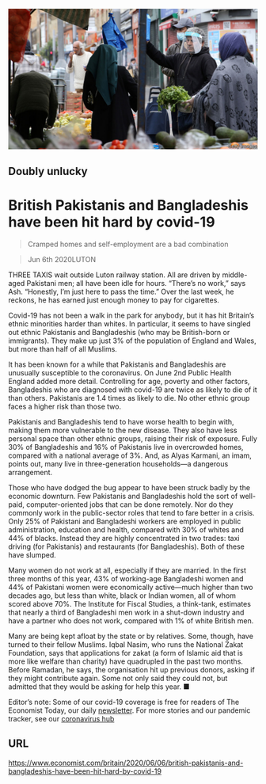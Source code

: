 ![](./images/20200606_BRP501.jpg)

## Doubly unlucky

# British Pakistanis and Bangladeshis have been hit hard by covid-19

> Cramped homes and self-employment are a bad combination

> Jun 6th 2020LUTON

THREE TAXIS wait outside Luton railway station. All are driven by middle-aged Pakistani men; all have been idle for hours. “There’s no work,” says Ash. “Honestly, I’m just here to pass the time.” Over the last week, he reckons, he has earned just enough money to pay for cigarettes.

Covid-19 has not been a walk in the park for anybody, but it has hit Britain’s ethnic minorities harder than whites. In particular, it seems to have singled out ethnic Pakistanis and Bangladeshis (who may be British-born or immigrants). They make up just 3% of the population of England and Wales, but more than half of all Muslims.

It has been known for a while that Pakistanis and Bangladeshis are unusually susceptible to the coronavirus. On June 2nd Public Health England added more detail. Controlling for age, poverty and other factors, Bangladeshis who are diagnosed with covid-19 are twice as likely to die of it than others. Pakistanis are 1.4 times as likely to die. No other ethnic group faces a higher risk than those two.

Pakistanis and Bangladeshis tend to have worse health to begin with, making them more vulnerable to the new disease. They also have less personal space than other ethnic groups, raising their risk of exposure. Fully 30% of Bangladeshis and 16% of Pakistanis live in overcrowded homes, compared with a national average of 3%. And, as Alyas Karmani, an imam, points out, many live in three-generation households—a dangerous arrangement.

Those who have dodged the bug appear to have been struck badly by the economic downturn. Few Pakistanis and Bangladeshis hold the sort of well-paid, computer-oriented jobs that can be done remotely. Nor do they commonly work in the public-sector roles that tend to fare better in a crisis. Only 25% of Pakistani and Bangladeshi workers are employed in public administration, education and health, compared with 30% of whites and 44% of blacks. Instead they are highly concentrated in two trades: taxi driving (for Pakistanis) and restaurants (for Bangladeshis). Both of these have slumped.

Many women do not work at all, especially if they are married. In the first three months of this year, 43% of working-age Bangladeshi women and 44% of Pakistani women were economically active—much higher than two decades ago, but less than white, black or Indian women, all of whom scored above 70%. The Institute for Fiscal Studies, a think-tank, estimates that nearly a third of Bangladeshi men work in a shut-down industry and have a partner who does not work, compared with 1% of white British men.

Many are being kept afloat by the state or by relatives. Some, though, have turned to their fellow Muslims. Iqbal Nasim, who runs the National Zakat Foundation, says that applications for zakat (a form of Islamic aid that is more like welfare than charity) have quadrupled in the past two months. Before Ramadan, he says, the organisation hit up previous donors, asking if they might contribute again. Some not only said they could not, but admitted that they would be asking for help this year. ■

Editor’s note: Some of our covid-19 coverage is free for readers of The Economist Today, our daily [newsletter](https://www.economist.com/https://my.economist.com/user#newsletter). For more stories and our pandemic tracker, see our [coronavirus hub](https://www.economist.com//news/2020/03/11/the-economists-coverage-of-the-coronavirus)

## URL

https://www.economist.com/britain/2020/06/06/british-pakistanis-and-bangladeshis-have-been-hit-hard-by-covid-19

